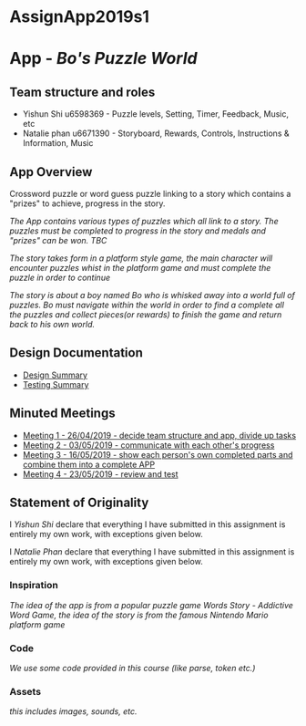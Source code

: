 # AssignApp2019s1

# App - _Bo's Puzzle World_

## Team structure and roles 
+ Yishun Shi u6598369 - Puzzle levels, Setting, Timer, Feedback, Music, etc
+ Natalie phan u6671390 - Storyboard, Rewards, Controls, Instructions & Information, Music
## App Overview 
Crossword puzzle or word guess puzzle linking to a story which
contains a "prizes" to achieve, progress in the story.

_The App contains various types of puzzles which all link to a story. The puzzles must be completed to progress in the story and medals and "prizes" can be won. TBC_

_The story takes form in a platform style game, the main character will encounter puzzles whist in the platform game and must complete the puzzle in order to continue_

_The story is about a boy named Bo who is whisked away into a world full of puzzles. Bo must navigate within the world in order to find a complete all the puzzles and collect pieces(or rewards) to finish the game and return back to his own world._

## Design Documentation 
+ [Design Summary](designsummary.md)
+ [Testing Summary](testingsummary.md)

## Minuted Meetings
+ [Meeting 1 - 26/04/2019 - decide team structure and app, divide up tasks](meeting1.md)
+ [Meeting 2 - 03/05/2019 - communicate with each other's progress](meeting2.md)
+ [Meeting 3 - 16/05/2019 - show each person's own completed parts and combine them into a complete APP](meeting3.md)
+ [Meeting 4 - 23/05/2019 - review and test](meeting4.md)

## Statement of Originality

I _Yishun Shi_ declare that everything I have submitted in this
assignment is entirely my own work, with exceptions given below.

I _Natalie Phan_ declare that everything I have submitted in this
assignment is entirely my own work, with exceptions given below.

### Inspiration

_The idea of the app is from a popular puzzle game Words Story - Addictive Word Game, the idea of the story is from the famous Nintendo Mario platform game_

### Code

_We use some code provided in this course (like parse, token etc.)_

### Assets 

_this includes images, sounds, etc._


